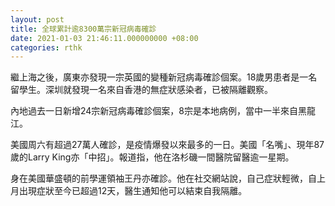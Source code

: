 ```yaml
---
layout: post
title: 全球累計逾8300萬宗新冠病毒確診
date: 2021-01-03 21:46:11.000000000 +08:00
categories: rthk
---
```


繼上海之後，廣東亦發現一宗英國的變種新冠病毒確診個案。18歲男患者是一名留學生。深圳就發現一名來自香港的無症狀感染者，已被隔離觀察。

內地過去一日新增24宗新冠病毒確診個案，8宗是本地病例，當中一半來自黑龍江。

美國周六有超過27萬人確診，是疫情爆發以來最多的一日。美國「名嘴」、現年87歲的Larry King亦「中招」。報道指，他在洛杉磯一間醫院留醫逾一星期。

身在美國華盛頓的前學運領袖王丹亦確診。他在社交網站說，自己症狀輕微，自上月出現症狀至今已超過12天，醫生通知他可以結束自我隔離。
